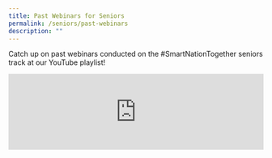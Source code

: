 ```yaml
---
title: Past Webinars for Seniors
permalink: /seniors/past-webinars
description: ""
---
```

Catch up on past webinars conducted on the #SmartNationTogether seniors track at our YouTube playlist!

<iframe width="100%" src="https://www.youtube.com/embed/videoseries?list=PLmGkYf0auQJyDWGlxbnFyqBrq86C-zbow" title="YouTube video player" frameborder="0" allow="accelerometer; autoplay; clipboard-write; encrypted-media; gyroscope; picture-in-picture" allowfullscreen></iframe>